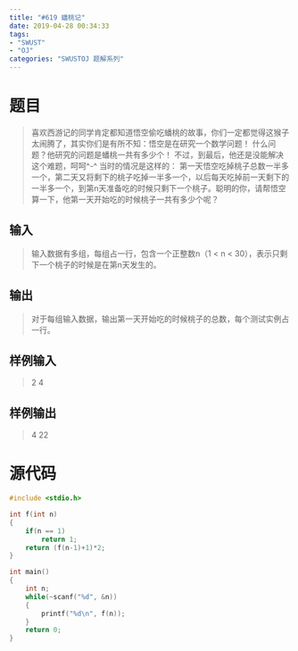 ```yaml
---
title: "#619 蟠桃记"
date: 2019-04-28 00:34:33
tags:
- "SWUST"
- "OJ"
categories: "SWUSTOJ 题解系列"
---
```


# 题目

> 喜欢西游记的同学肯定都知道悟空偷吃蟠桃的故事，你们一定都觉得这猴子太闹腾了，其实你们是有所不知：悟空是在研究一个数学问题！ 什么问题？他研究的问题是蟠桃一共有多少个！ 不过，到最后，他还是没能解决这个难题，呵呵^-^ 当时的情况是这样的： 第一天悟空吃掉桃子总数一半多一个，第二天又将剩下的桃子吃掉一半多一个，以后每天吃掉前一天剩下的一半多一个，到第n天准备吃的时候只剩下一个桃子。聪明的你，请帮悟空算一下，他第一天开始吃的时候桃子一共有多少个呢？

<!-- more -->

## 输入

> 输入数据有多组，每组占一行，包含一个正整数n（1 < n < 30），表示只剩下一个桃子的时候是在第n天发生的。

## 输出

> 对于每组输入数据，输出第一天开始吃的时候桃子的总数，每个测试实例占一行。

## 样例输入

> 2
4

## 样例输出

> 4
22

# 源代码

```cpp
#include <stdio.h>

int f(int n)
{
	if(n == 1)
		return 1;
	return (f(n-1)+1)*2;
}

int main()
{
	int n;
	while(~scanf("%d", &n))
	{
		printf("%d\n", f(n));
	}
	return 0;
}
```
